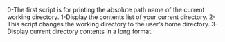 0-The first script is for printing the absolute path name of the current working directory.
1-Display the contents list of your current directory.
2-This script  changes the working directory to the user’s home directory.
3-Display current directory contents in a long format.

